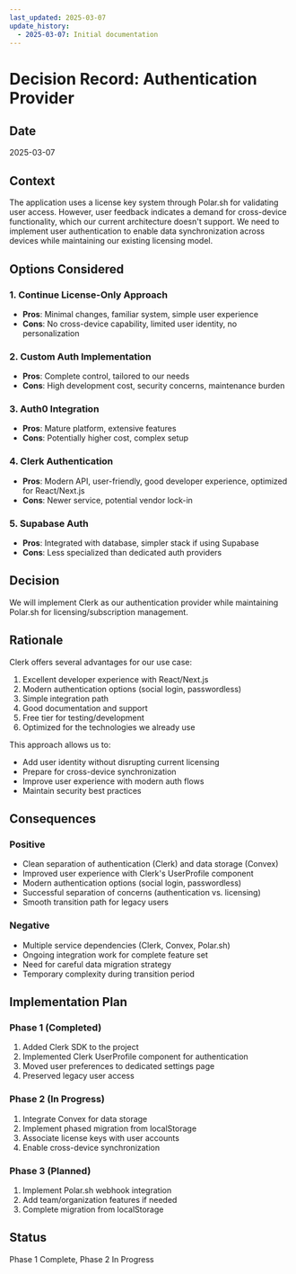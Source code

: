 ```yaml
---
last_updated: 2025-03-07
update_history:
  - 2025-03-07: Initial documentation
---
```


# Decision Record: Authentication Provider

## Date


2025-03-07

## Context

The application uses a license key system through Polar.sh for validating user access.
However, user feedback indicates a demand for cross-device functionality, which our
current architecture doesn't support. We need to implement user authentication to
enable data synchronization across devices while maintaining our existing licensing
model.

## Options Considered

### 1. Continue License-Only Approach

* **Pros**: Minimal changes, familiar system, simple user experience
* **Cons**: No cross-device capability, limited user identity, no personalization

### 2. Custom Auth Implementation

* **Pros**: Complete control, tailored to our needs
* **Cons**: High development cost, security concerns, maintenance burden

### 3. Auth0 Integration

* **Pros**: Mature platform, extensive features
* **Cons**: Potentially higher cost, complex setup

### 4. Clerk Authentication

* **Pros**: Modern API, user-friendly, good developer experience, optimized for
  React/Next.js
* **Cons**: Newer service, potential vendor lock-in

### 5. Supabase Auth

* **Pros**: Integrated with database, simpler stack if using Supabase
* **Cons**: Less specialized than dedicated auth providers

## Decision
We will implement Clerk as our authentication provider while maintaining Polar.sh for licensing/subscription management.

## Rationale
Clerk offers several advantages for our use case:

1. Excellent developer experience with React/Next.js
2. Modern authentication options (social login, passwordless)
3. Simple integration path
4. Good documentation and support
5. Free tier for testing/development
6. Optimized for the technologies we already use

This approach allows us to:

* Add user identity without disrupting current licensing
* Prepare for cross-device synchronization
* Improve user experience with modern auth flows
* Maintain security best practices

## Consequences

### Positive

* Clean separation of authentication (Clerk) and data storage (Convex)
* Improved user experience with Clerk's UserProfile component
* Modern authentication options (social login, passwordless)
* Successful separation of concerns (authentication vs. licensing)
* Smooth transition path for legacy users

### Negative

* Multiple service dependencies (Clerk, Convex, Polar.sh)
* Ongoing integration work for complete feature set
* Need for careful data migration strategy
* Temporary complexity during transition period

## Implementation Plan

### Phase 1 (Completed)

1. Added Clerk SDK to the project
2. Implemented Clerk UserProfile component for authentication
3. Moved user preferences to dedicated settings page
4. Preserved legacy user access


### Phase 2 (In Progress)

1. Integrate Convex for data storage
2. Implement phased migration from localStorage
3. Associate license keys with user accounts
4. Enable cross-device synchronization

### Phase 3 (Planned)

1. Implement Polar.sh webhook integration
2. Add team/organization features if needed
3. Complete migration from localStorage

## Status

Phase 1 Complete, Phase 2 In Progress
